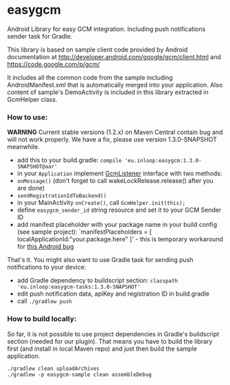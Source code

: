 # easygcm

Android Library for easy GCM integration. Including push notifications sender task for Gradle.

This library is based on sample client code provided by Android documentation at http://developer.android.com/google/gcm/client.html and https://code.google.com/p/gcm/

It includes all the common code from the sample including AndroidManifest.xml that is automatically merged into your application. Also content of sample's DemoActivity is included in this library extracted in GcmHelper class.

### How to use:

**WARNING** Current stable versions (1.2.x) on Maven Central contain bug and will not work properly. We have a fix, please use version 1.3.0-SNAPSHOT meanwhile.

* add this to your build.gradle: `compile 'eu.inloop:easygcm:1.3.0-SNAPSHOT@aar'`
* in your `Application` implement [GcmListener](http://github.com/inloop/easygcm/blob/master/easygcm/src/main/java/eu/inloop/easygcm/GcmListener.java) interface with two methods: 
 * `onMessage()` (don't forget to call wakeLockRelease.release() after you are done)
 * `sendRegistrationIdToBackend()`
* in your MainActivity `onCreate()`, call `GcmHelper.init(this);`
* define `easygcm_sender_id` string resource and set it to your GCM Sender ID
* add manifest placeholder with your package name in your build config (see sample project): `manifestPlaceholders = [ localApplicationId:"your.package.here" ]' - this is temporary workaround for [this Android bug](https://code.google.com/p/android/issues/detail?id=143836)

That's it. You might also want to use Gradle task for sending push notifications to your device:

* add Gradle dependency to buildscript section: `classpath 'eu.inloop:easygcm-tasks:1.3.0-SNAPSHOT'`
* edit push notification data, apiKey and registration ID in build.gradle
* call `./gradlew push`

### How to build locally:

So far, it is not possible to use project dependencies in Gradle's buildscript section (needed for our plugin). That means you have to build the library first (and install in local Maven repo) and just then build the sample application.

    ./gradlew clean uploadArchives
    ./gradlew -p easygcm-sample clean assembleDebug
